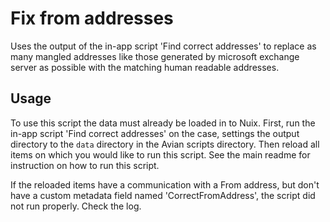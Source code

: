 # Fix from addresses
Uses the output of the in-app script 'Find correct addresses' to replace as many mangled addresses like those generated by microsoft exchange server as possible with the matching human readable addresses.

## Usage
To use this script the data must already be loaded in to Nuix.
First, run the in-app script 'Find correct addresses' on the case, settings the output directory to the `data` directory in the Avian scripts directory.
Then reload all items on which you would like to run this script.
See the main readme for instruction on how to run this script.

If the reloaded items have a communication with a From address, but don't have a custom metadata field named 'CorrectFromAddress', the script did not run properly.
Check the log.